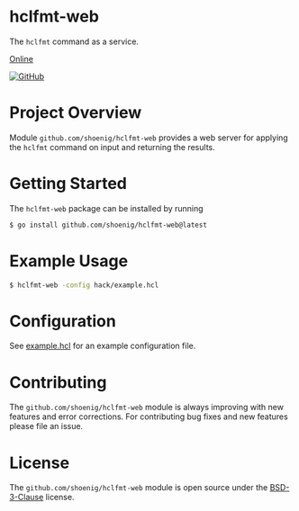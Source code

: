 hclfmt-web
==========

The `hclfmt` command as a service.

[Online](https://sethops1.net/hclfmt)

[![GitHub](https://img.shields.io/github/license/shoenig/hclfmt-web.svg)](LICENSE)

# Project Overview

Module `github.com/shoenig/hclfmt-web` provides a web server for applying
the `hclfmt` command on input and returning the results.

# Getting Started

The `hclfmt-web` package can be installed by running
```bash
$ go install github.com/shoenig/hclfmt-web@latest
```

# Example Usage

```bash
$ hclfmt-web -config hack/example.hcl
```

# Configuration

See [example.hcl](hack/example.hcl) for an example configuration file.

# Contributing

The `github.com/shoenig/hclfmt-web` module is always improving with new features
and error corrections. For contributing bug fixes and new features please file an issue.

# License

The `github.com/shoenig/hclfmt-web` module is open source under the [BSD-3-Clause](LICENSE) license.
